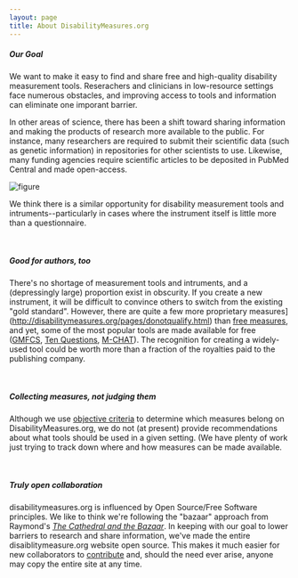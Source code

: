 ```yaml
---
layout: page
title: About DisabilityMeasures.org
---
```

##### Our Goal
We want to make it easy to find and share free and high-quality disability measurement tools.  Reserachers and clinicians in low-resource settings face numerous obstacles, and improving access to tools and information can eliminate one imporant barrier.

In other areas of science, there has been a shift toward sharing information and making the products of research more available to the public.  For instance, many researchers are required to submit their scientific data (such as genetic information) in repositories for other scientists to use.  Likewise, many funding agencies require scientific articles to be deposited in PubMed Central and made open-access.  

![figure](https://mjmaenner.github.io/disabilitymeasures/about/DMorg_niche.svg)

We think there is a similar opportunity for disability measurement tools and intruments--particularly in cases where the instrument itself is little more than a questionnaire.

<br>

##### Good for authors, too
There's no shortage of measurement tools and intruments, and a (depressingly large) proportion exist in obscurity. If you create a new instrument, it will be difficult to convince others to switch from the existing "gold standard".  However, there are quite a few more proprietary measures](http://disabilitymeasures.org/pages/donotqualify.html) than [free measures](http://disabilitymeasures.org/measures), and yet, some of the most popular tools are made available for free ([GMFCS](http://disabilitymeasures.org/gmfcs), [Ten Questions](http://disabilitymeasures.org/tenquestions), [M-CHAT](http://disabilitymeasures.org/m-chat)).  The recognition for creating a widely-used tool could be worth more than a fraction of the royalties paid to the publishing company.  

<br>

##### Collecting measures, not judging them
Although we use [objective criteria](http://disabilitymeasures.org/criteria) to determine which measures belong on DisabilityMeasures.org, we do not (at present) provide recommendations about what tools should be used in a given setting. (We have plenty of work just trying to track down where and how measures can be made available.   

<br>

##### Truly open collaboration  
disabilitymeasures.org is influenced by Open Source/Free Software principles. We like to think we're following the "bazaar" approach from Raymond's [_The Cathedral and the Bazaar_](http://www.catb.org/~esr/writings/cathedral-bazaar/cathedral-bazaar/). In keeping with our goal to lower barriers to research and share information, we've made the entire disaiblitymeasure.org website open source. This makes it much easier for new collaborators to [contribute](http://disabilitymeasures.org/contribute) and, should the need ever arise, anyone may copy the entire site at any time.  
